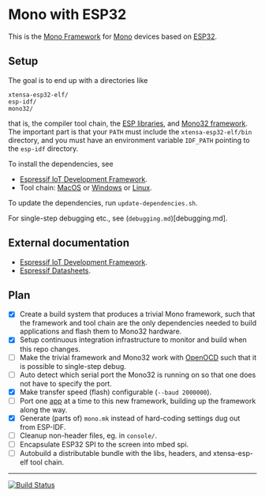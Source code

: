 # Mono with ESP32

This is the [Mono Framework](http://developer.openmono.com) for [Mono](http://openmono.com) devices based on [ESP32](https://espressif.com/en/products/hardware/esp32/overview).

## Setup

The goal is to end up with a directories like

    xtensa-esp32-elf/
    esp-idf/
    mono32/

that is, the compiler tool chain, the [ESP libraries](https://github.com/espressif/esp-idf), and [Mono32 framework](https://github.com/getopenmono/mono32).  The important part is that your `PATH` must include the `xtensa-esp32-elf/bin` directory, and you must have an environment variable `IDF_PATH` pointing to the `esp-idf` directory.

To install the dependencies, see

- [Espressif IoT Development Framework](https://github.com/espressif/esp-idf).
- Tool chain: [MacOS](https://dl.espressif.com/dl/xtensa-esp32-elf-osx-1.22.0-61-gab8375a-5.2.0.tar.gz) or [Windows](http://esp-idf.readthedocs.io/en/latest/get-started/windows-setup.html) or [Linux](http://esp-idf.readthedocs.io/en/latest/get-started/linux-setup.html).

To update the dependencies, run `update-dependencies.sh`.

For single-step debugging etc., see (`debugging.md`)[debugging.md].

## External documentation

- [Espressif IoT Development Framework](http://esp-idf.readthedocs.io/en/latest/).
- [Espressif Datasheets](https://espressif.com/en/products/hardware/esp32/resources).

## Plan

- [x] Create a build system that produces a trivial Mono framework, such that the framework and tool chain are the only dependencies needed to build applications and flash them to Mono32 hardware.
- [x] Setup continuous integration infrastructure to monitor and build when this repo changes.
- [ ] Make the trivial framework and Mono32 work with [OpenOCD](https://github.com/espressif/openocd-esp32) such that it is possible to single-step debug.
- [ ] Auto detect which serial port the Mono32 is running on so that one does not have to specify the port.
- [x] Make transfer speed (flash) configurable (`--baud 2000000`).
- [ ] Port one [app](http://kiosk.openmono.com) at a time to this new framework, building up the framework along the way.
- [x] Generate (parts of) `mono.mk` instead of hard-coding settings dug out from ESP-IDF.
- [ ] Cleanup non-header files, eg. in `console/`.
- [ ] Encapsulate ESP32 SPI to the screen into mbed spi.
- [ ] Autobuild a distributable bundle with the libs, headers, and xtensa-esp-elf tool chain.

----

[![Build Status](https://travis-ci.org/getopenmono/mono32.svg?branch=master)](https://travis-ci.org/getopenmono/mono32)
